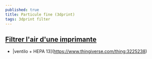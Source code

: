 ```yaml
---
published: true
title: Particule fine (3dprint)
tags: 3dprint filter
---
```

## [Filtrer l'air d'une imprimante](https://www.lesimprimantes3d.fr/forum/topic/1628-filtrer-lair-dune-imprimante/)

- |ventilo + HEPA 13](https://www.thingiverse.com/thing:3225238)
